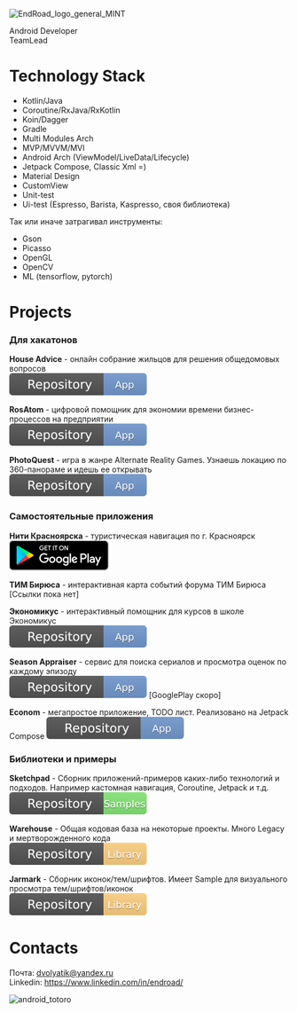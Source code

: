![EndRoad_logo_general_MINT](https://user-images.githubusercontent.com/42086955/113908599-ebe4e280-9800-11eb-8897-1dbb1ab3a8f9.png)

Android Developer  
TeamLead

# Technology Stack
- Kotlin/Java
- Coroutine/RxJava/RxKotlin
- Koin/Dagger
- Gradle
- Multi Modules Arch
- MVP/MVVM/MVI
- Android Arch (ViewModel/LiveData/Lifecycle)
- Jetpack Compose, Classic Xml =)
- Material Design
- CustomView
- Unit-test
- Ui-test (Espresso, Barista, Kaspresso, своя библиотека)

Так или иначе затрагивал инструменты:
- Gson
- Picasso
- OpenGL
- OpenCV
- ML (tensorflow, pytorch)

# Projects

### Для хакатонов

**House Advice** - онлайн собрание жильцов для решения общедомовых вопросов  
[![Repository](/icon/RepositoryApp.svg)](https://github.com/RasM24/Samples-HouseAdvice)

**RosAtom** - цифровой помощник для экономии времени бизнес-процессов на предприятии  
[![Repository](/icon/RepositoryApp.svg)](https://github.com/RasM24/hakaton-Rosatom)

**PhotoQuest** - игра в жанре Alternate Reality Games. Узнаешь локацию по 360-панораме и идешь ее открывать  
[![Repository](/icon/RepositoryApp.svg)](https://github.com/RasM24/Archive-PhotoQuest) 

### Самостоятельные приложения

**Нити Красноярска** - туристическая навигация по г. Красноярск  
[![GooglePlay](/icon/GooglePlay.svg)](https://play.google.com/store/apps/details?id=endroad.nitiway&hl=ru&gl=US) 

**ТИМ Бирюса** - интерактивная карта событий форума ТИМ Бирюса  
[Ссылки пока нет] 

**Экономикус** - интерактивный помощник для курсов в школе Экономикус  
[![Repository](/icon/RepositoryApp.svg)](https://github.com/RasM24/Archive-Economicus) 

**Season Appraiser** - сервис для поиска сериалов и просмотра оценок по каждому эпизоду  
[![Repository](/icon/RepositoryApp.svg)](https://github.com/RasM24/App-SeasonAppraiser) [GooglePlay скоро]

**Econom** - мегапростое приложение, TODO лист. Реализовано на Jetpack Compose
[![Repository](/icon/RepositoryApp.svg)](https://github.com/RasM24/App-Econom)

### Библиотеки и примеры

**Sketchpad** - Сборник приложений-примеров каких-либо технологий и подходов. Например кастомная навигация, Coroutine, Jetpack и т.д.  
[![Repository](/icon/RepositorySamples.svg)](https://github.com/RasM24/Samples-Sketchpad)

**Warehouse** - Общая кодовая база на некоторые проекты. Много Legacy и мертворожденного кода  
[![Repository](/icon/RepositoryLibrary.svg)](https://github.com/RasM24/Libraries-Warehouse) 

**Jarmark** - Сборник иконок/тем/шрифтов. Имеет Sample для визуального просмотра тем/шрифтов/иконок  
[![Repository](/icon/RepositoryLibrary.svg)](https://github.com/RasM24/Libraries-Jarmark) 

# Contacts
Почта: dvolyatik@yandex.ru  
Linkedin: https://www.linkedin.com/in/endroad/

![android_totoro](https://user-images.githubusercontent.com/42086955/113917019-e1c7e180-980a-11eb-92de-8d32f19f03a9.png)
